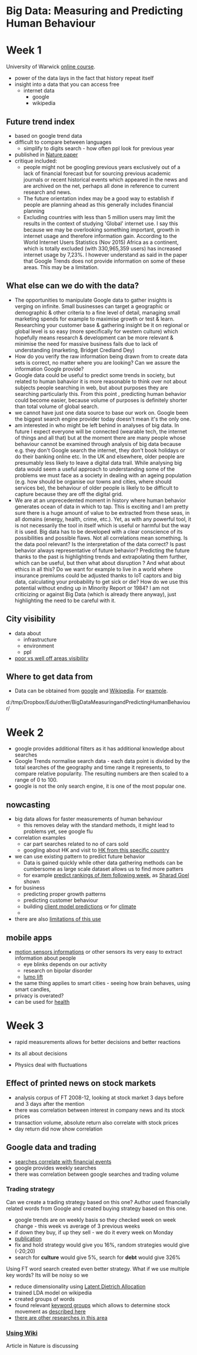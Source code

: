  Big Data: Measuring and Predicting Human Behaviour
 ============

# Week 1

University of Warwick [online course](https://www.futurelearn.com/courses/big-data).

* power of the data lays in the fact that history repeat itself
* insight into a data that you can access free
	* internet data
		* google
		* wikipedia

## Future trend index

* based on google trend data
* difficult to compare between languages
	* simplify to digits search - how often ppl look for previous year
* published in [Nature paper](http://www.nature.com/articles/srep00350)
* critique included:
	* people might not be googling previous years exclusively out of a lack of financial forecast but for sourcing previous academic journals or recent historical events which appeared in the news and are archived on the net, perhaps all done in reference to current research and news.
	* The future orientation index may be a good way to establish if people are planning ahead as this generally includes financial planning
	* Excluding countries with less than 5 million users may limit the results in the context of studying 'Global' internet use. I say this because we may be overlooking something important, growth in internet usage and therefore information gain. According to the World Internet Users Statistics (Nov 2015) Africa as a continent, which is totally excluded (with 330,965,359 users) has increased internet usage by 7,23%. I however understand as said in the paper that Google Trends does not provide information on some of these areas. This may be a limitation.

## What else can we do with the data?

* The opportunities to manipulate Google data to gather insights is verging on infinite. Small businesses can target a geographic or demographic & other criteria to a fine level of detail, managing small marketing spends for example to maximise growth or test & learn. Researching your customer base & gathering insight be it on regional or global level is so easy (more specifically for western culture) which hopefully means research & development can be more relevant & minimise the need for massive business fails due to lack of understanding (marketing, Bridget Credland Dey)
* How do you verify the raw information being drawn from to create data sets is correct, no matter where you are looking? Can we assure the information Google provide?
*  Google data could be useful to predict some trends in society, but related to human bahavior it is more reasonable to think over not about subjects people searching in web, but about purposes they are searching particularly this. From this point , predicting human behavior could become easier, because volume of purposes is definitely shorter than total volume of global search.
* we cannot have just one data source to base our work on. Google been the biggest search engine provider today doesn't mean it's the only one.
*  am interested in who might be left behind in analyses of big data. In future I expect everyone will be connected (wearable tech, the internet of things and all that) but at the moment there are many people whose behaviour cannot be examined through analysis of big data because e.g. they don't Google search the internet, they don't book holidays or do their banking online etc. In the UK and elsewhere, older people are presumably less likely to leave a digital data trail. While analysing big data would seem a useful approach to understanding some of the problems we must face as a society in dealing with an ageing population (e.g. how should be organise our towns and cities, where should services be), the behaviour of older people is likely to be difficult to capture because they are off the digital grid.
* We are at an unprecedented moment in history where human behavior generates ocean of data in which to tap. This is exciting and I am pretty sure there is a huge amount of value to be extracted from these seas, in all domains (energy, health, crime, etc.). Yet, as with any powerful tool, it is not necessarily the tool in itself which is useful or harmful but the way it is used. Big data has to be developed with a clear conscience of its possibilities and possible flaws. Not all correlations mean something. Is the data pool relevant? Is the interpretation of the data correct? Is past behavior always representative of future behavior? Predicting the future thanks to the past is highlighting trends and extrapolating them further, which can be useful, but then what about disruption ? And what about ethics in all this? Do we want for example to live in a world where insurance premiums could be adjusted thanks to IoT captors and big data, calculating your probability to get sick or die? How do we use this potential without ending up in Minority Report or 1984? I am not criticizing or against Big Data (which is already there anyway), just highlighting the need to be careful with it.


## City visibility

* data about
	* infrastructure
	* environment
	* ppl
* [poor vs well off areas visibility](http://urbanopticon.org/)

## Where to get data from

* Data can be obtained from [google][Google_Trends] and [Wikipedia][Wiki_stats]. For [example](https://www.google.co.uk/trends/explore#geo&cmpt=q&q=Economy+class+flight,+Business+class+flight,+low+cost+flight,+flight+accidents).

d:/tmp/Dropbox/Edu/other/BigDataMeasuringandPredictingHumanBehaviour/

# Week 2

* google provides additional filters as it has additional knowledge about searches
* Google Trends normalise search data - each data point is divided by the total searches of the geography and time range it represents, to compare relative popularity. The resulting numbers are then scaled to a range of 0 to 100.
* google is not the only search engine, it is one of the most popular one.

## nowcasting

* big data allows for  faster measurements of human behaviour
	* this removes delay with the standard methods, it might lead to problems yet, see google flu
* correlation examples
	* car part searches related to no of cars sold
	* googling about HK and visit to [HK from this specific country](http://people.ischool.berkeley.edu/~hal/Papers/2011/ptp.pdf)
* we can use existing pattern to predict future behavior
	* Data is gained quickly while other data gathering methods can be cumbersome as large scale dataset allows us to find more patters
	* for example [predict rankings of item following week](http://www.pnas.org/content/107/41/17486.long),	 as [Sharad Goel](https://5harad.com/#about) shown
* for business
	* predicting proper growth patterns
	* predicting customer behaviour
	* building [client model predictions](http://www.mediaco.co.nz/) or for [climate](http://www.climateprediction.net/)
	*
* there are also [limitations of this use](http://mio.sagepub.com/content/9/2059799115622763.full)

## mobile apps

* [motion sensors informations](https://www.youtube.com/watch?v=ARdxlMpCu4o&list=PLEMiIcsJKOBcQfE2kwFY9GU4WzZ0lvJNS&index=9) or other sensors its very easy to extract information about people
	* eye blinks depends on our activity
	* research on bipolar disorder
	* [lumo lift](http://www.lumobodytech.com/lumo-lift/)
* the same thing applies to smart cities - seeing how brain behaves, using smart candles,
* privacy is overated?
* can be used for [health](https://www.youtube.com/watch?v=ZPXCF5e1_HI)

# Week 3

* rapid measurements allows for better decisions and better reactions
* its all about decisions

* Physics deal with fluctuations

## Effect of printed news on stock markets

* analysis corpus of FT 2008-12, looking at stock market 3 days before and 3 days after the mention
* there was correlation between interest in company news and its stock prices
* transaction volume, absolute return also correlate with stock prices
* day return did now show correlation

## Google data and trading

* [searches correlate with financial events](https://www.google.co.uk/trends/explore#geo&cmpt=q&q=+financial+crisis,+Lehman+Brothers)
* google provides weekly searches
* there was correlation between google searches and trading volume

### Trading strategy

Can we create a trading strategy based on this one? Author used financially related words from Google and created buying strategy based on this one.

* google trends are on weekly basis so they checked week on week change - this week vs average of 3 previous weeks
* if down they buy, if up they sell - we do it every week on Monday
* [publication](http://www.nature.com/articles/srep01684)
* fix and hold strategy would give you 16%, random strategies would give (-20;20)
* search for **culture** would give 5%, search for **debt** would give 326%


Using FT word search created even better strategy. What if we use multiple key words? Its will be noisy so we
* reduce dimensionality using [Latent Dietrich Allocation](https://en.wikipedia.org/wiki/Latent_Dirichlet_allocation)
* trained LDA model on wikipedia
* created groups of words
* found relevant [keyword groups](https://www.youtube.com/watch?v=b42k7IZ9DcI&list=PLEMiIcsJKOBcQfE2kwFY9GU4WzZ0lvJNS&index=12) which allows to determine stock movement as [described here](http://www.pnas.org/content/111/32/11600.abstract)
* [there are other researches in this area](http://journals.plos.org/plosone/article?id=10.1371/journal.pone.0073791)

### [Using Wiki](http://www.nature.com/articles/srep01801)

Article in Nature is discussing










[Google_Trends]: https://www.google.com/trends "Google trends"
[Wiki_stats]: http://stats.grok.se/ "Wiki data"